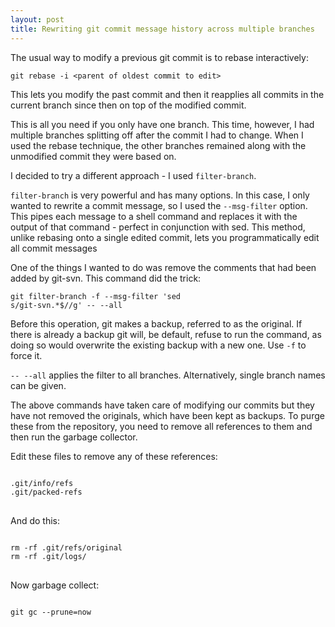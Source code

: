 ```yaml
---
layout: post
title: Rewriting git commit message history across multiple branches
---
```


The usual way to modify a previous git commit is to rebase interactively:

<pre><code class="block">git rebase -i &lt;parent of oldest commit to edit&gt;</code></pre>

This lets you modify the past commit and then it reapplies all commits
in the current branch since then on top of the modified commit.

This is all you need if you only have one branch. This time, however,
I had multiple branches splitting off after the commit I had to
change. When I used the rebase technique, the other branches remained
along with the unmodified commit they were based on.

I decided to try a different approach - I used <code>filter-branch</code>.

`filter-branch` is very powerful and has many options. In this case, I
only wanted to rewrite a commit message, so I used the
<code>--msg-filter</code> option. This pipes each message to a shell
command and replaces it with the output of that command - perfect in
conjunction with sed. This method, unlike rebasing onto a single
edited commit, lets you programmatically edit all commit messages

One of the things I wanted to do was remove the comments that had been
added by git-svn. This command did the trick:

<code class="block">git filter-branch -f --msg-filter 'sed s/git-svn.*$//g' -- --all</code>

Before this operation, git makes a backup, referred to as the
original. If there is already a backup git will, be default, refuse to
run the command, as doing so would overwrite the existing backup with
a new one. Use `-f` to force it.

`-- --all` applies the filter to all branches. Alternatively, single
branch names can be given.

The above commands have taken care of modifying our commits but they
have not removed the originals, which have been kept as backups. To
purge these from the repository, you need to remove all references to
them and then run the garbage collector.

Edit these files to remove any of these references:
<pre class="block">
<code class="block">
.git/info/refs
.git/packed-refs
</code>
</pre>

And do this:
<pre class="block">
<code class="block">
rm -rf .git/refs/original
rm -rf .git/logs/
</code>
</pre>

Now garbage collect:
<pre class="block">
<code class="block">
git gc --prune=now
</code>
</pre>
